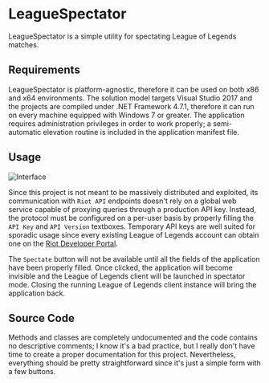 # LeagueSpectator

LeagueSpectator is a simple utility for spectating League of Legends matches.

## Requirements

LeagueSpectator is platform-agnostic, therefore it can be used on both x86 and x64 environments. The solution model targets Visual Studio 2017 and the projects are compiled under .NET Framework 4.7.1, therefore it can run on every machine equipped with Windows 7 or greater. The application requires administration privileges in order to work properly; a semi-automatic elevation routine is included in the application manifest file.

## Usage

![Interface](https://i.imgur.com/l2Ous1t.png)

Since this project is not meant to be massively distributed and exploited, its communication with `Riot API` endpoints doesn't rely on a global web service capable of proxying queries through a production API key. Instead, the protocol must be configured on a per-user basis by properly filling the `API Key` and `API Version` textboxes. Temporary API keys are well suited for sporadic usage since every existing League of Legends account can obtain one on the [Riot Developer Portal](https://developer.riotgames.com/).

The `Spectate` button will not be available until all the fields of the application have been properly filled. Once clicked, the application will become invisible and the League of Legends client will be launched in spectator mode. Closing the running League of Legends client instance will bring the application back.

## Source Code

Methods and classes are completely undocumented and the code contains no descriptive comments; I know it's a bad practice, but I really don't have time to create a proper documentation for this project. Nevertheless, everything should be pretty straightforward since it's just a simple form with a few buttons.
